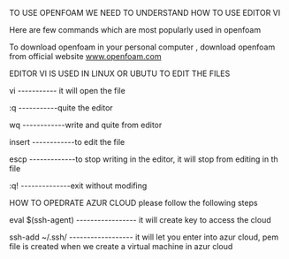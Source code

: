 TO USE OPENFOAM WE NEED TO UNDERSTAND HOW TO USE EDITOR VI

Here are few commands which are most popularly used in openfoam

To download openfoam in your personal computer , download openfoam from official website www.openfoam.com

EDITOR VI IS USED IN LINUX OR UBUTU TO EDIT THE FILES 

vi <name of file>      ----------- it will open the file
  
:q                      -----------quite the editor
  
wq                      ------------write and quite from editor
  
insert                  ------------to edit the file
  
escp                    -------------to stop writing in the editor, it will stop from editing in th file
  
:q!                     --------------exit without modifing

  
HOW TO OPEDRATE AZUR CLOUD
please  follow the following steps
  
eval $(ssh-agent)                   ----------------- it will create key to access the cloud
  
ssh-add ~/.ssh/<name of pem file>   ------------------ it will let you enter into azur cloud, pem file is created when we create a virtual machine in azur cloud

